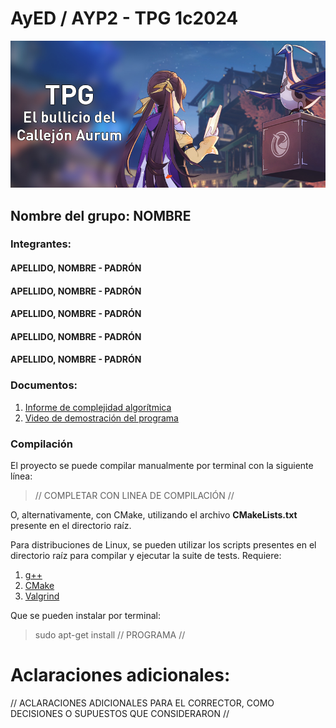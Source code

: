 # AyED / AYP2 - TPG 1c2024

<p align="center">
   <img src="Banner.jpg" alt="TPG: El bullicio del Callejon Aurum"><br>
</p>

## Nombre del grupo: **NOMBRE**

### Integrantes:

#### APELLIDO, NOMBRE - PADRÓN

#### APELLIDO, NOMBRE - PADRÓN

#### APELLIDO, NOMBRE - PADRÓN

#### APELLIDO, NOMBRE - PADRÓN

#### APELLIDO, NOMBRE - PADRÓN

### Documentos:

1. [Informe de complejidad algorítmica](https://www.enlaceaca.com/)
2. [Video de demostración del programa](https://www.enlaceaca.com/)

### Compilación

El proyecto se puede compilar manualmente por terminal con la siguiente línea:

> // COMPLETAR CON LINEA DE COMPILACIÓN //

O, alternativamente, con CMake, utilizando el archivo **CMakeLists.txt** presente en el directorio raíz.

Para distribuciones de Linux, se pueden utilizar los scripts presentes en el directorio raíz para compilar y ejecutar
la suite de tests. Requiere:

1. [g++](https://gcc.gnu.org/)
2. [CMake](https://cmake.org/)
3. [Valgrind](https://valgrind.org/)

Que se pueden instalar por terminal:

> sudo apt-get install // PROGRAMA //

# Aclaraciones adicionales:

// ACLARACIONES ADICIONALES PARA EL CORRECTOR, COMO DECISIONES O SUPUESTOS QUE CONSIDERARON //